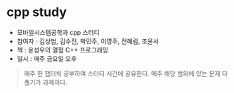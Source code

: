 # cpp study

* 모바일시스템공학과 cpp 스터디
* 참여자 : 김상범, 김수진, 박민주, 이영주, 전혜림, 조윤서
* 책 : 윤성우의 열혈 C++ 프로그래밍
* 일시 : 매주 금요일 오후

> 매주 한 챕터씩 공부하여 스터디 시간에 공유한다.
> 매주 해당 범위에 있는 문제 다 풀기가 과제이다.
